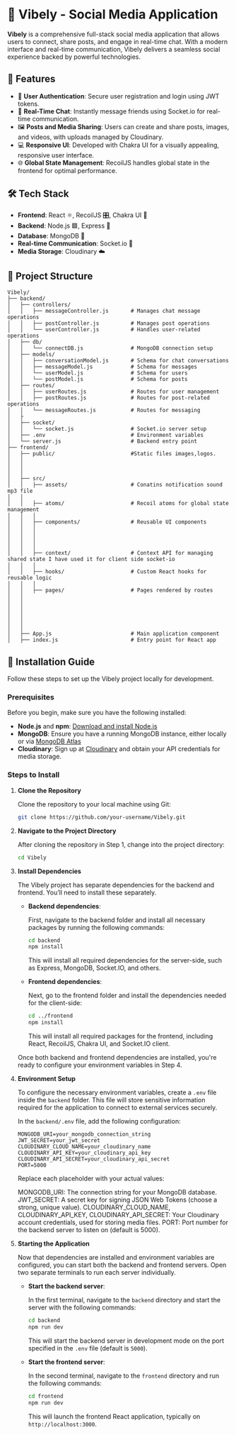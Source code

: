 # 📸 Vibely - Social Media Application

**Vibely** is a comprehensive full-stack social media application that allows users to connect, share posts, and engage in real-time chat. With a modern interface and real-time communication, Vibely delivers a seamless social experience backed by powerful technologies.

## 🌟 Features

- 🔐 **User Authentication**: Secure user registration and login using JWT tokens.
- 💬 **Real-Time Chat**: Instantly message friends using Socket.io for real-time communication.
- 🖼️ **Posts and Media Sharing**: Users can create and share posts, images, and videos, with uploads managed by Cloudinary.
- 💻 **Responsive UI**: Developed with Chakra UI for a visually appealing, responsive user interface.
- 🌐 **Global State Management**: RecoilJS handles global state in the frontend for optimal performance.

## 🛠️ Tech Stack

- **Frontend**: React ⚛️, RecoilJS 🎛️, Chakra UI 🎨
- **Backend**: Node.js 🟩, Express 🚀
- **Database**: MongoDB 🍃
- **Real-time Communication**: Socket.io 🔌
- **Media Storage**: Cloudinary ☁️

## 📂 Project Structure

```plaintext
Vibely/
├── backend/
│   ├── controllers/
│   │   ├── messageController.js       # Manages chat message operations
│   │   ├── postController.js          # Manages post operations
│   │   └── userController.js          # Handles user-related operations
│   ├── db/
│   │   └── connectDB.js               # MongoDB connection setup
│   ├── models/
│   │   ├── conversationModel.js       # Schema for chat conversations
│   │   ├── messageModel.js            # Schema for messages
│   │   └── userModel.js               # Schema for users
│   │   └── postModel.js               # Schema for posts
│   ├── routes/
│   │   ├── userRoutes.js              # Routes for user management
│   │   ├── postRoutes.js              # Routes for post-related operations
│   │   └── messageRoutes.js           # Routes for messaging
│   ├
│   ├── socket/
│   │   └── socket.js                  # Socket.io server setup
│   ├── .env                           # Environment variables
│   └── server.js                      # Backend entry point
├── frontend/
│   ├── public/                        #Static files images,logos.
│   │   
│   │   
│   │ 
│   ├── src/
│   │   ├── assets/                    # Conatins notification sound mp3 file
│   │          
│   │   ├── atoms/                     # Recoil atoms for global state management
│   │   │    
│   │   ├── components/                # Reusable UI components
│   │   │
│   │   │  
│   │   │  
│   │   │   
│   │   ├── context/                   # Context API for managing shared state I have used it for client side socket-io
│   │   │   
│   │   ├── hooks/                     # Custom React hooks for reusable logic
│   │   │   
│   │   ├── pages/                     # Pages rendered by routes
│   │   
│   │   
│   │   
│   │   
│   │      
│   │     
│   ├── App.js                         # Main application component
│   ├── index.js                       # Entry point for React app
```
## 🚀 Installation Guide

Follow these steps to set up the Vibely project locally for development.

### Prerequisites

Before you begin, make sure you have the following installed:

- **Node.js** and **npm**: [Download and install Node.js](https://nodejs.org/)
- **MongoDB**: Ensure you have a running MongoDB instance, either locally or via [MongoDB Atlas](https://www.mongodb.com/atlas/database)
- **Cloudinary**: Sign up at [Cloudinary](https://cloudinary.com/) and obtain your API credentials for media storage.

### Steps to Install

1. **Clone the Repository**

   Clone the repository to your local machine using Git:

   ```bash
   git clone https://github.com/your-username/Vibely.git
   ```
   
2. **Navigate to the Project Directory**

   After cloning the repository in Step 1, change into the project directory:

   ```bash
   cd Vibely
   ```
3. **Install Dependencies**

   The Vibely project has separate dependencies for the backend and frontend. You’ll need to install these separately.

   - **Backend dependencies**:

     First, navigate to the backend folder and install all necessary packages by running the following commands:

     ```bash
     cd backend
     npm install
     ```

     This will install all required dependencies for the server-side, such as Express, MongoDB, Socket.IO, and others.

   - **Frontend dependencies**:

     Next, go to the frontend folder and install the dependencies needed for the client-side:

     ```bash
     cd ../frontend
     npm install
     ```

     This will install all required packages for the frontend, including React, RecoilJS, Chakra UI, and Socket.IO client.

   Once both backend and frontend dependencies are installed, you're ready to configure your environment variables in Step 4.

4. **Environment Setup**

   To configure the necessary environment variables, create a `.env` file inside the `backend` folder. This file will store sensitive information required for the application to connect to external services securely.

   In the `backend/.env` file, add the following configuration:

   ```plaintext
   MONGODB_URI=your_mongodb_connection_string
   JWT_SECRET=your_jwt_secret
   CLOUDINARY_CLOUD_NAME=your_cloudinary_name
   CLOUDINARY_API_KEY=your_cloudinary_api_key
   CLOUDINARY_API_SECRET=your_cloudinary_api_secret
   PORT=5000
   ```
   Replace each placeholder with your actual values:

   MONGODB_URI: The connection string for your MongoDB database.
   JWT_SECRET: A secret key for signing JSON Web Tokens (choose a strong, unique value).
   CLOUDINARY_CLOUD_NAME, CLOUDINARY_API_KEY, CLOUDINARY_API_SECRET: Your Cloudinary account credentials, used for storing media files.
   PORT: Port number for the backend server to listen on (default is 5000).
   
5. **Starting the Application**

   Now that dependencies are installed and environment variables are configured, you can start both the backend and frontend servers. Open two separate terminals to run each server individually.

   - **Start the backend server**:

     In the first terminal, navigate to the `backend` directory and start the server with the following commands:

     ```bash
     cd backend
     npm run dev
     ```

     This will start the backend server in development mode on the port specified in the `.env` file (default is `5000`).

   - **Start the frontend server**:

     In the second terminal, navigate to the `frontend` directory and run the following commands:

     ```bash
     cd frontend
     npm run dev
     ```

     This will launch the frontend React application, typically on `http://localhost:3000`.

     

   



